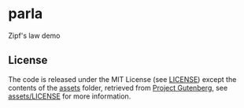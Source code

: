 parla
=====
Zipf's law demo

License
-------
The code is released under the MIT License (see [LICENSE](/LICENSE)) except the contents of the [assets](/assets) folder, retrieved from [Project Gutenberg](http://www.gutenberg.org/), see [assets/LICENSE](/assets/LICENSE) for more information.
